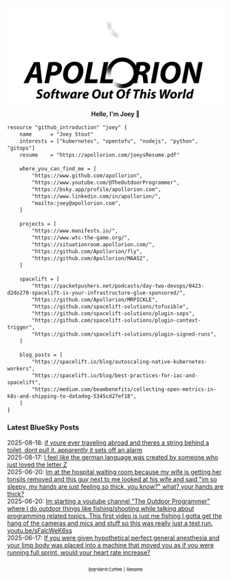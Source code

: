 ![Personal Website](https://raw.githubusercontent.com/Apollorion/apollorion/main/logos/new-large-white-transparent.png#gh-dark-mode-only)![Personal Website](https://raw.githubusercontent.com/Apollorion/apollorion/main/logos/new-large-black-transparent.png#gh-light-mode-only)

<p align="center">
    <b>Hello, I'm Joey 👋</b>
</p>

```hcl
resource "github_introduction" "joey" {
    name      = "Joey Stout"
    interests = ["kubernetes", "opentofu", "nodejs", "python", "gitops"]
    resume    = "https://apollorion.com/joeysResume.pdf"

    where_you_can_find_me = [
        "https://www.github.com/apollorion",
        "https://www.youtube.com/@TheOutdoorProgrammer",
        "https://bsky.app/profile/apollorion.com",
        "https://www.linkedin.com/in/apollorion/",
        "mailto:joey@apollorion.com",
    ]

    projects = [
        "https://www.manifests.io/",
        "https://www.wtc-the-game.org/",
        "https://situationroom.apollorion.com/",
        "https://github.com/Apollorion/fly",
        "https://github.com/Apollorion/MAAS2",
    ]

    spacelift = [
        "https://packetpushers.net/podcasts/day-two-devops/0423-d2do270-spacelift-is-your-infrastructure-glue-sponsored/",
        "https://github.com/Apollorion/MRPICKLE",
        "https://github.com/spacelift-solutions/tofusible",
        "https://github.com/spacelift-solutions/plugin-sops",
        "https://github.com/spacelift-solutions/plugin-context-trigger",
        "https://github.com/spacelift-solutions/plugin-signed-runs",
    ]

    blog_posts = [
        "https://spacelift.io/blog/autoscaling-native-kubernetes-workers",
        "https://spacelift.io/blog/best-practices-for-iac-and-spacelift",
        "https://medium.com/beambenefits/collecting-open-metrics-in-k8s-and-shipping-to-datadog-5345cd27ef18",
    ]
}
```

### Latest BlueSky Posts
2025-08-18: [if youre ever traveling abroad and theres a string behind a toilet, dont pull it. apparently it sets off an alarm ](https://bsky.app/profile/apollorion.com/post/3lwncclhp7s2e)  
2025-08-17: [I feel like the german language was created by someone who just loved the letter Z ](https://bsky.app/profile/apollorion.com/post/3lwld7bq5p22w)  
2025-06-20: [Im at the hospital waiting room because my wife is getting her tonsils removed and this guy next to me looked at his wife and said "im so sleepy, my hands are just feeling so thick, you know?" what? your hands are thick? ](https://bsky.app/profile/apollorion.com/post/3ls2g4iczwc2x)  
2025-06-20: [Im starting a youtube channel "The Outdoor Programmer" where I do outdoor things like fishing/shooting while talking about programming related topics.  This first video is just me fishing I gotta get the hang of the cameras and mics and stuff so this was really just a test run.  youtu.be/sFalcWeK6ss ](https://bsky.app/profile/apollorion.com/post/3lrzb6ukzis2a)  
2025-06-17: [If you were given hypothetical perfect general anesthesia and your limp body was placed into a machine that moved you as if you were running full sprint, would your heart rate increase? ](https://bsky.app/profile/apollorion.com/post/3lrr6u45za22x)  


<p align="center">
    <a href="https://www.buymeacoffee.com/apollorion"><sub><sub>Buy Me A Coffee</sub></sub></a> <sub><sub>|</sub></sub> <a href="https://apollorion.com/joeysResume.pdf"><sub><sub>Resume</sub></sub></a>
</p>
